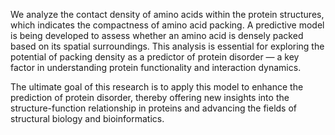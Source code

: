We analyze the contact density of amino acids within the protein
structures, which indicates the compactness of amino acid packing. A predictive model is being
developed to assess whether an amino acid is densely packed based on its spatial surroundings. This
analysis is essential for exploring the potential of packing density as a predictor of protein disorder — a
key factor in understanding protein functionality and interaction dynamics.

The ultimate goal of this research is to apply this model to enhance the prediction of protein disorder,
thereby offering new insights into the structure-function relationship in proteins and advancing the fields
of structural biology and bioinformatics.
